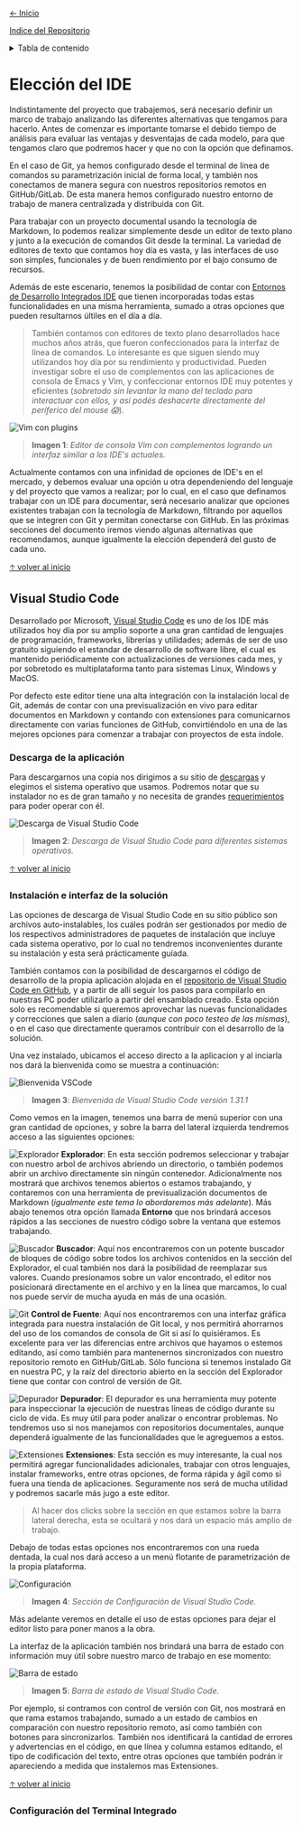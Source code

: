 [<- Inicio](../README.md)

[Indice del Repositorio](SUMMARY.md)

<details>
    <summary>Tabla de contenido</summary>
    <a href="#Elección-del-IDE"><strong>Elección del IDE</strong></a><br>
    <a href="#Visual-Studio-Code">· Visual Studio Code</a><br>
</details>

# Elección del IDE
Indistintamente del proyecto que trabajemos, será necesario definir un marco de trabajo analizando las diferentes alternativas que tengamos para hacerlo. Antes de comenzar es importante tomarse el debido tiempo de análisis para evaluar las ventajas y desventajas de cada modelo, para que tengamos claro que podremos hacer y que no con la opción que definamos.

En el caso de Git, ya hemos configurado desde el terminal de línea de comandos su parametrización inicial de forma local, y también nos conectamos de manera segura con nuestros repositorios remotos en GitHub/GitLab. De esta manera hemos configurado nuestro entorno de trabajo de manera centralizada y distribuida con Git.

Para trabajar con un proyecto documental usando la tecnología de Markdown, lo podemos realizar simplemente desde un editor de texto plano y junto a la execución de comandos Git desde la terminal. La variedad de editores de texto que contamos hoy día es vasta, y las interfaces de uso son simples, funcionales y de buen rendimiento por el bajo consumo de recursos.

Además de este escenario, tenemos la posibilidad de contar con [Entornos de Desarrollo Integrados IDE](https://es.wikipedia.org/wiki/Entorno_de_desarrollo_integrado) que tienen incorporadas todas estas funcionalidades en una misma herramienta, sumado a otras opciones que pueden resultarnos últiles en el día a día.
> También contamos con editores de texto plano desarrollados hace muchos años atrás, que fueron confeccionados para la interfaz de línea de comandos. Lo interesante es que siguen siendo muy utilizandos hoy día por su rendimiento y productividad. Pueden investigar sobre el uso de complementos con las aplicaciones de consola de Emacs y Vim, y confeccionar entornos IDE muy potentes y eficientes (_sobretodo sin levantar la mano del teclado para interactuar con ellos, y así podés deshacerte directamente del períferico del mouse :scream:_).

![Vim con plugins](../img/vim-with-plugins.gif)
>__Imagen 1__: _Editor de consola Vim con complementos logrando un interfaz similar a los IDE's actuales._

Actualmente contamos con una infinidad de opciones de IDE's en el mercado, y debemos evaluar una opción u otra dependeniendo del lenguaje y del proyecto que vamos a realizar; por lo cual, en el caso que definamos trabajar con un IDE para documentar, será necesario analizar que opciones existentes trabajan con la tecnología de Markdown, filtrando por aquellos que se integren con Git y permitan conectarse con GitHub. En las próximas secciones del documento iremos viendo algunas alternativas que recomendamos, aunque igualmente la elección dependerá del gusto de cada uno.

[🡡 volver al inicio](#Elección-del-IDE)
## Visual Studio Code
Desarrollado por Microsoft, [Visual Studio Code](https://code.visualstudio.com/) es uno de los IDE más utilizados hoy día por su amplio soporte a una gran cantidad de lenguajes de programación, frameworks, librerías y utilidades; además de ser de uso gratuito siguiendo el estandar de desarrollo de software libre, el cual es mantenido periódicamente con actualizaciones de versiones cada mes, y por sobretodo es multiplataforma tanto para sistemas Linux, Windows y MacOS.

Por defecto este editor tiene una alta integración con la instalación local de Git, además de contar con una previsualización en vivo para editar documentos en Markdown y contando con extensiones para comunicarnos directamente con varias funciones de GitHub, convirtiéndolo en una de las mejores opciones para comenzar a trabajar con proyectos de esta índole.

### Descarga de la aplicación<!-- omit in toc -->
Para descargarnos una copia nos dirigimos a su sitio de [descargas](https://code.visualstudio.com/#alt-downloads) y elegimos el sistema operativo que usamos. Podremos notar que su instalador no es de gran tamaño y no necesita de grandes [requerimientos](https://code.visualstudio.com/docs/supporting/requirements) para poder operar con él.

![Descarga de Visual Studio Code](../img/vscode-download.png)
> __Imagen 2__: _Descarga de Visual Studio Code para diferentes sistemas operativos._

[🡡 volver al inicio](#Elección-del-IDE)
### Instalación e interfaz de la solución<!-- omit in toc -->
Las opciones de descarga de Visual Studio Code en su sitio público son archivos auto-instalables, los cuáles podrán ser gestionados por medio de los respectivos administradores de paquetes de instalación que incluye cada sistema operativo, por lo cual no tendremos inconvenientes durante su instalación y esta será prácticamente guíada.

También contamos con la posibilidad de descargarnos el código de desarrollo de la propia aplicación alojada en el [repositorio de Visual Studio Code en GitHub](https://github.com/Microsoft/vscode), y a partir de allí seguir los pasos para compilarlo en nuestras PC poder utilizarlo a partir del ensamblado creado. Esta opción solo es recomendable si queremos aprovechar las nuevas funcionalidades y correcciones que salen a diario (_aunque con poco testeo de las mismas_), o en el caso que directamente queramos contribuir con el desarrollo de la solución.

Una vez instalado, ubicamos el acceso directo a la aplicacion y al inciarla nos dará la bienvenida como se muestra a continuación:

![Bienvenida VSCode](../img/vscode-welcome.png)
> __Imagen 3__: _Bienvenida de Visual Studio Code versión 1.31.1_

Como vemos en la imagen, tenemos una barra de menú superior con una gran cantidad de opciones, y sobre la barra del lateral izquierda tendremos acceso a las siguientes opciones:

![Explorador](../img/vscode-folders.png) __Explorador__: En esta sección podremos seleccionar y trabajar con nuestro arbol de archivos abriendo un directorio, o también podemos abrir un archivo directamente sin ningún contenedor. Adicionalmente nos mostrará que archivos tenemos abiertos o estamos trabajando, y contaremos con una herramienta de previsualización documentos de Markdown (_igualmente este tema lo abordaremos más adelante_). Más abajo tenemos otra opción llamada __Entorno__ que nos brindará accesos rápidos a las secciones de nuestro código sobre la ventana que estemos trabajando.

![Buscador](../img/vscode-search.png) __Buscador__: Aquí nos encontraremos con un potente buscador de bloques de código sobre todos los archivos contenidos en la sección del Explorador, el cual también nos dará la posibilidad de reemplazar sus valores. Cuando presionamos sobre un valor encontrado, el editor nos posicionará directamente en el archivo y en la línea que marcamos, lo cual nos puede servir de mucha ayuda en más de una ocasión.

![Git](../img/vscode-source-control.png) __Control de Fuente__: Aquí nos encontraremos con una interfaz gráfica integrada para nuestra instalación de Git local, y nos permitirá ahorrarnos del uso de los comandos de consola de Git si así lo quisiéramos. Es excelente para ver las diferencias entre archivos que hayamos o estemos editando, así como también para mantenernos sincronizados con nuestro repositorio remoto en GitHub/GitLab. Sólo funciona si tenemos instalado Git en nuestra PC, y la raíz del directorio abierto en la sección del Explorador tiene que contar con control de versión de Git.

![Depurador](../img/vscode-debugger.png) __Depurador__: El depurador es una herramienta muy potente para inspeccionar la ejecución de nuestras líneas de código durante su ciclo de vida. Es muy útil para poder analizar o encontrar problemas. No tendremos uso si nos manejamos con repositorios documentales, aunque dependerá igualmente de las funcionalidades que le agreguemos a estos.

![Extensiones](../img/vscode-extensions.png) __Extensiones__: Esta sección es muy interesante, la cual nos permitirá agregar funcionalidades adicionales, trabajar con otros lenguajes, instalar frameworks, entre otras opciones, de forma rápida y ágil como si fuera una tienda de aplicaciones. Seguramente nos será de mucha utilidad y podremos sacarle más jugo a este editor.
> Al hacer dos clicks sobre la sección en que estamos sobre la barra lateral derecha, esta se ocultará y nos dará un espacio más amplio de trabajo.

Debajo de todas estas opciones nos encontraremos con una rueda dentada, la cual nos dará acceso a un menú flotante de parametrización de la propia plataforma.

![Configuración](../img/vscode-config.png)
> __Imagen 4__: _Sección de Configuración de Visual Studio Code._

Más adelante veremos en detalle el uso de estas opciones para dejar el editor listo para poner manos a la obra.

La interfaz de la aplicación también nos brindará una barra de estado con información muy útil sobre nuestro marco de trabajo en ese momento:

![Barra de estado](../img/vscode-state-bar.png)
> __Imagen 5__: _Barra de estado de Visual Studio Code._

Por ejemplo, si contramos con control de versión con Git, nos mostrará en que rama estamos trabajando, sumado a un estado de cambios en comparación con nuestro repositorio remoto, así como también con botones para sincronizarlos. También nos identificará la cantidad de errores y advertencias en el código, en que línea y columna estamos editando, el tipo de codificación del texto, entre otras opciones que también podrán ir apareciendo a medida que instalemos mas Extensiones.

[🡡 volver al inicio](#Elección-del-IDE)
### Configuración del Terminal Integrado<!-- omit in toc -->
<!--
```json
// Command Prompt
"terminal.integrated.shell.windows": "C:\\Windows\\System32\\cmd.exe"
// PowerShell
"terminal.integrated.shell.windows": "C:\\Windows\\System32\\WindowsPowerShell\\v1.0\\powershell.exe"
// Git Bash
"terminal.integrated.shell.windows": "C:\\Program Files\\Git\\bin\\bash.exe"
// Bash on Ubuntu (on Windows)
"terminal.integrated.shell.windows": "C:\\Windows\\System32\\bash.exe"
```

```git
git config --global core.editor "code"
```
-->